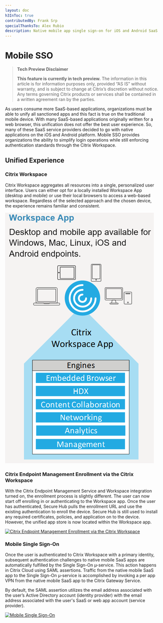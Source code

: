 ```yaml
---
layout: doc
h3InToc: true
contributedBy: Frank Srp
specialThanksTo: Alex Rubio
description: Native mobile app single sign-on for iOS and Android SaaS applications.
---
```

# Mobile SSO

  >**Tech Preview Disclaimer**
  >
  >**This feature is currently in tech preview.** The information in this article is for information purposes only, provided “AS IS” without warranty, and is subject to change at Citrix’s discretion without notice. Any terms governing Citrix products or services shall be contained in a written agreement ran by the parties.

As users consume more SaaS-based applications, organizations must be able to unify all sanctioned apps and this fact is true on the traditional mobile device. With many SaaS-based applications originally written for a web browser, this unification does not offer the best user experience. So, many of these SaaS service providers decided to go with native applications on the iOS and Android platform. Mobile SSO provides organizations the ability to simplify login operations while still enforcing authentication standards through the Citrix Workspace.

## Unified Experience

### Citrix Workspace

Citrix Workspace aggregates all resources into a single, personalized user interface. Users can either opt for a locally installed Workspace App (desktop and mobile) or use their local browsers to access a web-based workspace. Regardless of the selected approach and the chosen device, the experience remains familiar and consistent.

![Citrix Workspace app overview](/en-us/tech-zone/learn/media/tech-briefs_mobile-sso_workspaceapp-overview.png)

### Citrix Endpoint Management Enrollment via the Citrix Workspace

With the Citrix Endpoint Management Service and Workspace integration turned on, the enrollment process is slightly different. The user can now start off enrolling in or authenticating to the Workspace app. Once the user has authenticated, Secure Hub pulls the enrollment URL and use the existing authentication to enroll the device. Secure Hub is still used to install any required certificates, policies, and application on to the device. However, the unified app store is now located within the Workspace app.

[![Citrix Endpoint Management Enrollment via the Citrix Workspace](/en-us/tech-zone/learn/media/tech-briefs_mobile-sso_citrix-endpoint-management-enrollment-via-citrix-workspace.png)](/en-us/tech-zone/learn/media/tech-briefs_mobile-sso_citrix-endpoint-management-enrollment-via-citrix-workspace.png)

### Mobile Single Sign-On

Once the user is authenticated to Citrix Workspace with a primary identity, subsequent authentication challenges to native mobile SaaS apps are automatically fulfilled by the Single Sign-On µ-service. This action happens in Citrix Cloud using SAML assertions. Traffic from the native mobile SaaS app to the Single Sign-On µ-service is accomplished by invoking a per app VPN from the native mobile SaaS app to the Citrix Gateway Service.

By default, the SAML assertion utilizes the email address associated with the user’s Active Directory account (identity provider) with the email address associated with the user's SaaS or web app account (service provider).

[![Mobile Single Sign-On](/en-us/tech-zone/learn/media/tech-briefs_mobile-sso_mobile-single-sign-on.png)](/en-us/tech-zone/learn/media/tech-briefs_mobile-sso_mobile-single-sign-on.png)
